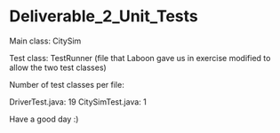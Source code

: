 # Deliverable_2_Unit_Tests

Main class: CitySim

Test class: TestRunner (file that Laboon gave us in exercise modified to allow the two test classes)

Number of test classes per file:

DriverTest.java: 19
CitySimTest.java: 1

Have a good day :)
